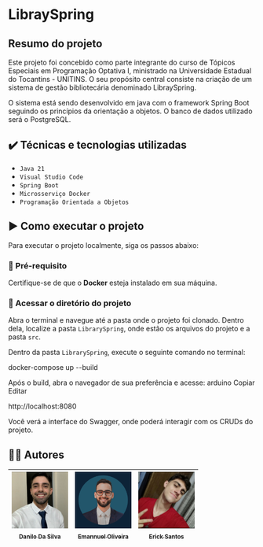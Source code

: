 # LibraySpring

## Resumo do projeto
Este projeto foi concebido como parte integrante do curso de Tópicos Especiais em Programação Optativa I, ministrado na Universidade Estadual do Tocantins - UNITINS. O seu propósito central consiste na criação de um sistema de gestão bibliotecária denominado LibraySpring.

O sistema está sendo desenvolvido em java com o framework Spring Boot seguindo os princípios da orientação a objetos. O banco de dados utilizado será o PostgreSQL.

## ✔️ Técnicas e tecnologias utilizadas

- ``Java 21``
- ``Visual Studio Code``
- ``Spring Boot``
- ``Microsserviço Docker``
- ``Programação Orientada a Objetos``

## ▶️ Como executar o projeto

Para executar o projeto localmente, siga os passos abaixo:

### 📌 Pré-requisito
Certifique-se de que o **Docker** esteja instalado em sua máquina.

### 📁 Acessar o diretório do projeto
Abra o terminal e navegue até a pasta onde o projeto foi clonado. Dentro dela, localize a pasta `LibrarySpring`, onde estão os arquivos do projeto e a pasta `src`.

Dentro da pasta `LibrarySpring`, execute o seguinte comando no terminal:

docker-compose up --build

Após o build, abra o navegador de sua preferência e acesse: arduino Copiar Editar

http://localhost:8080


Você verá a interface do Swagger, onde poderá interagir com os CRUDs do projeto.

## 👨‍💻 Autores

| [<img src="https://github.com/emannuelop/LibraySpring/blob/main/imagens/danilo.png" width=115><br><sub>Danilo Da Silva</sub>](https://github.com/DaniloDaSilvaMoreira) |  [<img src="https://github.com/emannuelop/LibraySpring/blob/main/imagens/emannuel.png" width=115><br><sub>Emannuel Oliveira</sub>](https://github.com/emannuelop) |  [<img src="https://github.com/emannuelop/LibraySpring/blob/main/imagens/erick.jpg" width=115><br><sub>Erick Santos</sub>](https://github.com/ErickSlime) |
| :---: | :---: | :---: | 
